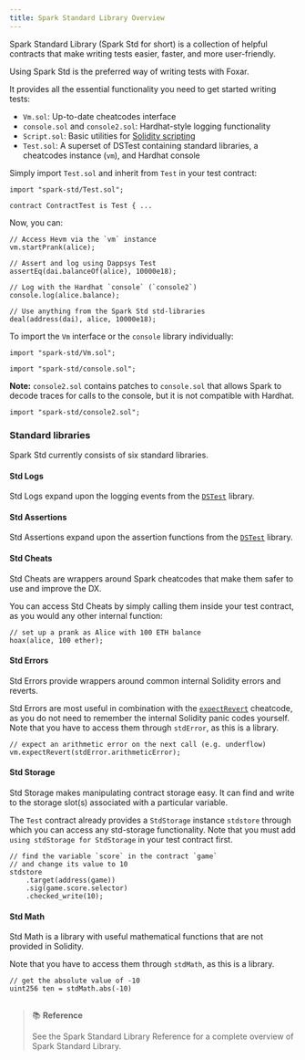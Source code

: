```yaml
---
title: Spark Standard Library Overview
---
```


Spark Standard Library (Spark Std for short) is a collection of helpful contracts that make writing tests easier, faster, and more user-friendly.

Using Spark Std is the preferred way of writing tests with Foxar.

It provides all the essential functionality you need to get started writing tests:

- `Vm.sol`: Up-to-date cheatcodes interface
- `console.sol` and `console2.sol`: Hardhat-style logging functionality
- `Script.sol`: Basic utilities for [Solidity scripting](../tutorials/ylem-scripting)
- `Test.sol`: A superset of DSTest containing standard libraries, a cheatcodes instance (`vm`), and Hardhat console

Simply import `Test.sol` and inherit from `Test` in your test contract:

```solidity
import "spark-std/Test.sol";

contract ContractTest is Test { ...
```

Now, you can:

```solidity
// Access Hevm via the `vm` instance
vm.startPrank(alice);

// Assert and log using Dappsys Test
assertEq(dai.balanceOf(alice), 10000e18);

// Log with the Hardhat `console` (`console2`)
console.log(alice.balance);

// Use anything from the Spark Std std-libraries
deal(address(dai), alice, 10000e18);
```

To import the `Vm` interface or the `console` library individually:

```solidity
import "spark-std/Vm.sol";
```

```solidity
import "spark-std/console.sol";
```

**Note:** `console2.sol` contains patches to `console.sol` that allows Spark to decode traces for calls to the console, but it is not compatible with Hardhat.

```solidity
import "spark-std/console2.sol";
```

### Standard libraries

Spark Std currently consists of six standard libraries.

#### Std Logs

Std Logs expand upon the logging events from the [`DSTest`](../reference/ds-test#logging) library.

#### Std Assertions

Std Assertions expand upon the assertion functions from the [`DSTest`](../reference/ds-test#asserting) library.

#### Std Cheats

Std Cheats are wrappers around Spark cheatcodes that make them safer to use and improve the DX.

You can access Std Cheats by simply calling them inside your test contract, as you would any other internal function:

```solidity
// set up a prank as Alice with 100 ETH balance
hoax(alice, 100 ether);
```

#### Std Errors

Std Errors provide wrappers around common internal Solidity errors and reverts.

Std Errors are most useful in combination with the [`expectRevert`](../reference/cheatcodes/expect-revert) cheatcode, as you do not need to remember the internal Solidity panic codes yourself. Note that you have to access them through `stdError`, as this is a library.

```solidity
// expect an arithmetic error on the next call (e.g. underflow)
vm.expectRevert(stdError.arithmeticError);
```

#### Std Storage

Std Storage makes manipulating contract storage easy. It can find and write to the storage slot(s) associated with a particular variable.

The `Test` contract already provides a `StdStorage` instance `stdstore` through which you can access any std-storage functionality. Note that you must add `using stdStorage for StdStorage` in your test contract first.

```solidity
// find the variable `score` in the contract `game`
// and change its value to 10
stdstore
    .target(address(game))
    .sig(game.score.selector)
    .checked_write(10);
```

#### Std Math

Std Math is a library with useful mathematical functions that are not provided in Solidity.

Note that you have to access them through `stdMath`, as this is a library.

```solidity
// get the absolute value of -10
uint256 ten = stdMath.abs(-10)
```

##

> 📚 **Reference**
>
> See the Spark Standard Library Reference for a complete overview of Spark Standard Library.
